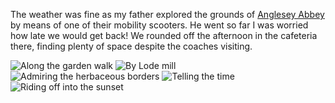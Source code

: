 The weather was fine as my father explored the grounds of
[Anglesey Abbey](https://www.nationaltrust.org.uk/anglesey-abbey-gardens-and-lode-mill)
by means of one of their mobility scooters.  He went so far
I was worried how late we would get back!  We rounded off the
afternoon in the cafeteria there, finding plenty of space
despite the coaches visiting.

![Along the garden walk](DSCF5309.JPG)
![By Lode mill](DSCF5315.JPG)
![Admiring the herbaceous borders](DSCF5319.JPG)
![Telling the time](DSCF5324.JPG)
![Riding off into the sunset](DSCF5329.JPG)
